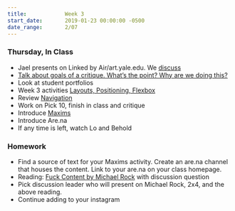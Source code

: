 ```yaml
---
title:            Week 3
start_date:       2019-01-23 00:00:00 -0500
date_range:       2/07
---
```


### Thursday, In Class

- Jael presents on Linked by Air/art.yale.edu. We [discuss](https://paper.dropbox.com/doc/Design-2B-Reading-2--AWrKYik8DCNjzKgEau6rFlHeAQ-qdBlIFQ6cHHwqAjj9hImT)
- [Talk about goals of a critique. What&rsquo;s the point? Why are we doing this?](https://paper.dropbox.com/doc/Critique-Process--AWvYNcNHjg3dtOdz0_znbGYRAQ-3olfNGk6T60QAelyLZNnj)
- Look at student portfolios
- Week 3 activities [Layouts, Positioning, Flexbox](https://paper.dropbox.com/doc/Week-3--AXE_Wi0eEOq~PKbKSFWnwCpDAQ-TQqius5SzMOGbYYlUcsFe)
- Review [Navigation](https://paper.dropbox.com/doc/Navigation--AXGbsk9ncVnC4oWSkTyrg72lAQ-MVUR8kO2yi86cNlyDhYOv)
- Work on Pick 10, finish in class and critique
- Introduce [Maxims](../projects/maxims)
- Introduce Are.na
- If any time is left, watch Lo and Behold

### Homework
- Find a source of text for your Maxims activity. Create an are.na channel that houses the content. Link to your are.na on your class homepage.
- Reading: [Fuck Content by Michael Rock](https://2x4.org/ideas/2009/fuck-content/) with discussion question
- Pick discussion leader who will present on Michael Rock, 2x4, and the above reading.
- Continue adding to your instagram
